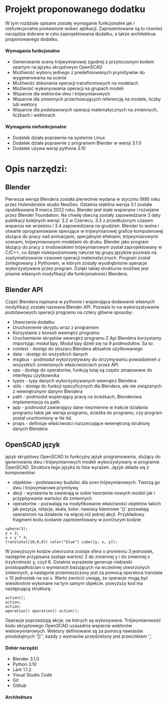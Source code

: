 # Projekt proponowanego dodatku
W tym rozdziale opisane zostały wymaganie funkcjonalne jak i niefunkcjonalne postawione wobec aplikacji. Zaprezentowane są tu również narzędzia dobrane w celu zaprojektowania dodatku, a także architektrua proponowanego dodatku.

#### Wymagania funkcjonalne 
- Generowanie sceny trójwymiarowej zgodnej z przytoczonym kodem opartym na języku skryptowym OpenSCAD
- Możliwość wyboru jednego z predefiniowanych prymitywów do wygenerowania na scenie
- Możliwość dokonania operacji transformowych na modelach
- Możlwość wykonyuwania operacji na grupach modeli
- Wsparcie dla wektorów dwu i trójwymiarowych
- Wsparcie dla zmiennych przechowujących referencję na modele, liczby lub wektory
- Wsparcie dla podstawowych operacji matematycznych na zmiennych, liczbach i wektorach
#### Wymagania niefunkcjonalne
- Dodatek działa poprawnie na systemie Linux
- Dodatek działa poprawnie z programem Blender w wersji 3.1.0
- Dodatek używa wersji pythona 3.10

# Opis narzędzi:
## Blender
Pierwsza wersja Blendera została pierwotnie wydana w styczniu 1995 roku przez Holenderskie studio NeoGeo. Ostatnia stabilna wersja 3.1 została opublikowana 9 marca 2022 roku. Blender jest stale wspierane i rozwijane przez Blender Foundation. Na chwilę obecną zostały zapowiedziane 3 daty publikacji kolejnych wersji: 3.2 w Czerwcu, 3.3 z przedłużonym czasem wsparcia we wrześniu i 3.4 zapowiedziana na grudzień.
Blender to wolne i otwarte oprogramowanie operujące w trójwymiarowej grafice komputerowej służące do pracy nad animacjami, specjalnymi efektami, trójwymiarowymi scenami, trójwymiarowymi modelami do druku.
Blender jako program służący do pracy z środowiskiem trójwymiarowym został zaprojektowany w C/C++, co dzięki niskopoziomowej naturze tej grupy języków pozwala na zoptymalizowanie czasowe operacji matematycznych. Program został zintegrowany z Pythonem, w którym zostały wyodrębnione operacje wykorzystywane przez program. Dzięki takiej strukturze możliwe jest pisanie własnych modyfikacji dla funkcjonalności Blendera.
## Blender API
Część Blendera napisana w pythonie i wspierająca dodawanie własnych modyfikacji została nazwana Blender API. Pozwala to na wykorzystywanie podstawowych operacji programu na cztery główne sposoby:
- Utworzenie dodatku
- Uruchomienie skryptu wraz z programem
- Korzystanie z konsoli wewnątrz programu
- Uruchamianie skryptów wewnątrz programu
Z Api Blendera korzystamy importując moduł bpy. Moduł bpy dzieli się na 9 podmodułów. Sa to:
 - context - dostęp do obszaru Blendera aktualnie użytkowanego
 - data - dostęp do wszystkich danych
 - msgbus - podmoduł wykorzystywany do otrzymywaniu powiadomień o wszystkich zmienionych właściwościach przez API
 - ops - dostęp do operatorów, funkcję tutaj są często zmapowane do interfejsu użytkownika
 - types - typy danych wykorzystywanych wewnątrz Blendera
 - utils - dostęp do funkcji specyficznych dla Blendera, ale nie związanych z wewnętrznymi danymi Blendera
 - path - podmoduł wspierający pracę na ścieżkach, Blenderowa implementacja os.path
 - app - podmoduł zawierający dane niezmienne w trakcie działania programu takie jak wersja programu, ścieżka do programu, czy program został uruchomiony w tle itd.
 - props - definiuje właściwości rozszerzające wewnętrzną strukturę danych Blendera
## OpenSCAD język
język skryptowy OpenSCAD to funkcyjny język programowania, służący do generowania dwu i trójwymiarowych modeli wykorzystywany w programie OpenSCAD. Struktura tego języka to lista wyrażeń. 
Język składa się z komponentów:
- objektów - podstawowy budulec dla scen trójwymiarowych. Tworzą go dwu i trójwymiarowe prymitywy
- akcji - wyrażenia te zawierają w sobie tworzenie nowych modeli jak i przypisywanie wartości do zmiennych
- operatorów - pozwalają na modyfikowanie właściwości objektów takich jak pozycja, rotacja, skala, kolor. nawiasy klamrowe '{}' pozwalają operatorom na działanie na więcej niż jednej akcji. 
Przykładowy fragment kodu zostanie zaprezentowany w poniższym kodzie:
``` scad
sphere(3);
y = 2;
x = y * 3;
translate([10,0,0]) color("blue") cube([y, x, y]);
```
W powyższym kodzie utworzona zostaje sfera o promieniu 3 jednostek, następnie przypisana zostaje wartość 2 do zmiennej y i do zmiennej x trzykrotność y, czyli 6. Ostatnie wyrażenie generuje niebieski prostopadłościan o wymiarach bazujących na wcześniej utworzonych zmiennych, a następnie przemieszczony jest za pomocą operatora translate o 10 jednostek na osi x. Warto zwrócić uwagę, że operacje mogą być wielokrotnie wykonane na tym samym objekcie.
powyższy kod ma następującą strukturę:
```scad
action();
action;
action;
operation() operation() action();
```
Operacje poprzedzają akcje, na których są wykonywane. 
Trójwymiarowość kodu skryptowego OpenSCAD uzasadnia wsparcie wektorów wielowymiarowych. Wektory definiowane są za pomocą nawiasów prostokątnych '[]'', każdy z wymiarów przedzielony jest przecinkiem ','.

#### Dobór narzędzi 
- Blender 3.1.0
- Python 3.10
- Lark 1.1.2
- Visual Studio Code
- Git
- Github

#### Architektura 
